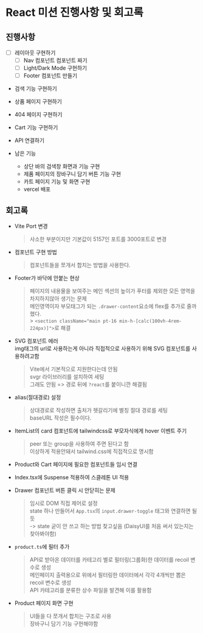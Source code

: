 # React 미션 진행사항 및 회고록

## 진행사항

- [ ] 레이아웃 구현하기
  - [ ] Nav 컴포넌트 컴포넌트 짜기
  - [ ] Light/Dark Mode 구현하기
  - [ ] Footer 컴포넌트 만들기
- 검색 기능 구현하기
- 상품 페이지 구현하기
- 404 페이지 구현하기
- Cart 기능 구현하기
- API 연결하기

- 남은 기능
  - 상단 바의 검색창 화면과 기능 구현
  - 제품 페이지의 장바구니 담기 버튼 기능 구현
  - 카트 페이지 기능 및 화면 구현
  - vercel 배포

## 회고록

- Vite Port 변경

  > 사소한 부분이지만 기본값이 5157인 포트를 3000포트로 변경

- 컴포넌트 구현 방법

  > 컴포넌트들을 쪼개서 합치는 방법을 사용한다.

- Footer가 바닥에 안붙는 현상

  > 페이지의 내용물을 보여주는 메인 섹션의 높이가 푸터를 제외한 모든 영역을 차지하지않아 생기는 문제<br>
  > 메인영역이자 부모태그가 되는 `.drawer-content`요소에 flex를 추가로 줄까했다.<br> >
  > `<section className="main pt-16 min-h-[calc(100vh-4rem-224px)]">`로 해결

- SVG 컴포넌트 에러<br>
  img태그의 url로 사용하는게 아니라 직접적으로 사용하기 위해 SVG 컴포넌트를 사용하려고함

  > Vite에서 기본적으로 지원한다는데 안됨<br>
  > svgr 라이브러리를 설치하여 세팅<br>
  > 그래도 안됨 => 경로 뒤에 `?react`를 붙이니깐 해결됨

- alias(절대경로) 설정

  > 상대경로로 작성하면 출처가 헷갈리기에 별칭 절대 경로를 세팅<br>
  > baseURL 작성은 필수이다.

- ItemList의 card 컴포넌트에 tailwindcss로 부모자식에게 hover 이벤트 주기

  > peer 또는 group을 사용하여 주면 된다고 함<br>
  > 이상하게 적용안돼서 tailwind.css에 직접적으로 명시함

- Product와 Cart 페이지에 필요한 컴포넌트들 임시 연결

- Index.tsx에 Suspense 적용하여 스클레톤 UI 적용

- Drawer 컴포넌트 버튼 클릭 시 안닫히는 문제

  > 임시로 DOM 직접 제어로 설정<br>
  > state 하나 만들어서 `App.tsx`의 `input.drawer-toggle` 태그와 연결하면 될듯<br>
  > -> state 굳이 안 쓰고 하는 방법 찾고싶음 (DaisyUI를 처음 써서 있는지는 찾아봐야함)

- `product.ts`에 필터 추가

  > API로 받아온 데이터를 카테고리 별로 필터링(그룹화)한 데이터를 recoil 변수로 생성<br>
  > 메인페이지 출력용으로 위에서 필터링한 데이터에서 각각 4개씩만 뽑은 recoil 변수로 생성<br>
  > API 카테고리를 분류한 상수 파일을 발견해 이를 활용함

- Product 페이지 화면 구현

  > UI들을 다 쪼개서 합치는 구조로 사용<br>
  > 장바구니 담기 기능 구현해야함

